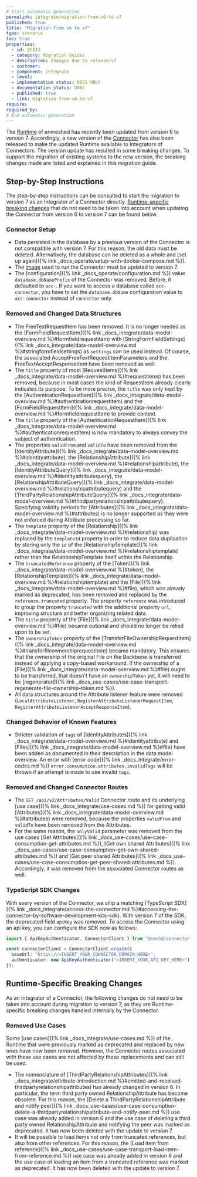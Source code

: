 ```yaml
---
# Start automatic generation
permalink: integrate/migration-from-v6-to-v7
published: true
title: "Migration From v6 to v7"
type: scenario
toc: true
properties:
  - id: SC123
  - category: Migration Guides
  - description: Changes due to release/v7
  - customer:
  - component: integrate
  - level:
  - implementation status: DOCS ONLY
  - documentation status: DONE
  - published: true
  - link: migration-from-v6-to-v7
require:
required_by:
# End automatic generation
---
```


The [Runtime](https://github.com/nmshd/runtime) of enmeshed has recently been updated from version 6 to version 7.
Accordingly, a new version of the [Connector](https://github.com/nmshd/connector) has also been released to make the updated Runtime available to Integrators of Connectors.
The version update has resulted in some breaking changes.
To support the migration of existing systems to the new version, the breaking changes made are listed and explained in this migration guide.

## Step-by-Step Instructions

The step-by-step instructions can be consulted to start the migration to version 7 as an Integrator of a Connector directly.
[Runtime-specific breaking changes](#runtime-specific-breaking-changes) that do not need to be taken into account when updating the Connector from version 6 to version 7 can be found below.

### Connector Setup

- Data persisted in the database by a previous version of the Connector is not compatible with version 7.
  For this reason, the old data must be deleted.
  Alternatively, the database can be deleted as a whole and [set up again]({% link _docs_operate/setup-with-docker-compose.md %}).
- The [image](https://github.com/nmshd/connector?tab=readme-ov-file#connector) used to run the Connector must be updated to version 7.
- The [configuration]({% link _docs_operate/configuration.md %}) value `database.dbNamePrefix` of the Connector was removed. Before, it defaulted to `acc-`. If you want to access a database called `acc-connector`, you have to set the `database.dbName` configuration value to `acc-connector` instead of `connector` only.

### Removed and Changed Data Structures

- The FreeTextRequestItem has been removed.
  It is no longer needed as the [FormFieldRequestItem]({% link _docs_integrate/data-model-overview.md %}#formfieldrequestitem) with [StringFormFieldSettings]({% link _docs_integrate/data-model-overview.md %}#stringformfieldsettings) as `settings` can be used instead.
  Of course, the associated AcceptFreeTextRequestItemParameters and the FreeTextAcceptResponseItem have been removed as well.
- The `title` property of most [RequestItems]({% link _docs_integrate/data-model-overview.md %}#requestitems) has been removed, because in most cases the kind of RequestItem already clearly indicates its purpose.
  To be more precise, the `title` was only kept by the [AuthenticationRequestItem]({% link _docs_integrate/data-model-overview.md %}#authenticationrequestitem) and the [FormFieldRequestItem]({% link _docs_integrate/data-model-overview.md %}#formfieldrequestitem) to provide context.
- The `title` property of the [AuthenticationRequestItem]({% link _docs_integrate/data-model-overview.md %}#authenticationrequestitem) is now mandatory to always convey the subject of authentication.
- The properties `validFrom` and `validTo` have been removed from the [IdentityAttribute]({% link _docs_integrate/data-model-overview.md %}#identityattribute), the [RelationshipAttribute]({% link _docs_integrate/data-model-overview.md %}#relationshipattribute), the [IdentityAttributeQuery]({% link _docs_integrate/data-model-overview.md %}#identityattributequery), the [RelationshipAttributeQuery]({% link _docs_integrate/data-model-overview.md %}#relationshipattributequery) and the [ThirdPartyRelationshipAttributeQuery]({% link _docs_integrate/data-model-overview.md %}#thirdpartyrelationshipattributequery).
  Specifying validity periods for [Attributes]({% link _docs_integrate/data-model-overview.md %}#attributes) is no longer supported as they were not enforced during Attribute processing so far.
- The `template` property of the [Relationship]({% link _docs_integrate/data-model-overview.md %}#relationship) was replaced by the `templateId` property in order to reduce data duplication by storing only the `id` of the [RelationshipTemplate]({% link _docs_integrate/data-model-overview.md %}#relationshiptemplate) rather than the RelationshipTemplate itself within the Relationship.
- The `truncatedReference` property of the [Token]({% link _docs_integrate/data-model-overview.md %}#token), the [RelationshipTemplate]({% link _docs_integrate/data-model-overview.md %}#relationshiptemplate) and the [File]({% link _docs_integrate/data-model-overview.md %}#file), which was already marked as deprecated, has been removed and replaced by the `reference.truncated` property.
  The property `reference` was introduced to group the property `truncated` with the additional property `url`, improving structure and better organizing related data.
- The `title` property of the [File]({% link _docs_integrate/data-model-overview.md %}#file) became optional and should no longer be relied upon to be set.
- The `ownershipToken` property of the [TransferFileOwnershipRequestItem]({% link _docs_integrate/data-model-overview.md %}#transferfileownershiprequestitem) became mandatory. This ensures that the ownership of the original File on the Backbone is transferred instead of applying a copy-based workaround. If the ownership of a [File]({% link _docs_integrate/data-model-overview.md %}#file) ought to be transferred, that doesn't have an `ownershipToken` yet, it will need to be [regenerated]({% link _docs_use-cases/use-case-transport-regenerate-file-ownership-token.md %}).
- All data structures around the Attribute listener feature were removed (`LocalAttributeListener`, `RegisterAttributeListenerRequestItem`, `RegisterAttributeListenerAcceptResponseItem`).

### Changed Behavior of Known Features

- Stricter validation of `tags` of [IdentityAttributes]({% link _docs_integrate/data-model-overview.md %}#identityattribute) and [Files]({% link _docs_integrate/data-model-overview.md %}#file) have been added as documented in their description in the data model overview.
  An error with [error code]({% link _docs_integrate/error-codes.md %}) `error.consumption.attributes.invalidTags` will be thrown if an attempt is made to use invalid `tags`.

### Removed and Changed Connector Routes

- The `GET /api/v2/Attributes/Valid` Connector route and its underlying [use case]({% link _docs_integrate/use-cases.md %}) for getting valid [Attributes]({% link _docs_integrate/data-model-overview.md %}#attributes) were removed, because the properties `validFrom` and `validTo` have been removed from the Attributes.
- For the same reason, the `onlyValid` parameter was removed from the use cases [Get Attributes]({% link _docs_use-cases/use-case-consumption-get-attributes.md %}), [Get own shared Attributes]({% link _docs_use-cases/use-case-consumption-get-own-shared-attributes.md %}) and [Get peer shared Attributes]({% link _docs_use-cases/use-case-consumption-get-peer-shared-attributes.md %}).
  Accordingly, it was removed from the associated Connector routes as well.

### TypeScript SDK Changes

With every version of the Connector, we ship a matching [TypeScript SDK]({% link _docs_integrate/access-the-connector.md %}#accessing-the-connector-by-software-development-kits-sdk). With version 7 of the SDK, the deprecated field `apiKey` was removed. To access the Connector using an api key, you can configure the SDK now as follows:

```typescript
import { ApiKeyAuthenticator, ConnectorClient } from "@nmshd/connector-sdk";

const connectorClient = ConnectorClient.create({
  baseUrl: "https://<INSERT_YOUR_CONNECTOR_DOMAIN_HERE>",
  authenticator: new ApiKeyAuthenticator("<INSERT_YOUR_API_KEY_HERE>")
});
```

## Runtime-Specific Breaking Changes

As an Integrator of a Connector, the following changes do not need to be taken into account during migration to version 7, as they are Runtime-specific breaking changes handled internally by the Connector.

### Removed Use Cases

Some [use cases]({% link _docs_integrate/use-cases.md %}) of the Runtime that were previously marked as deprecated and replaced by new ones have now been removed.
However, the Connector routes associated with these use cases are not affected by these replacements and can still be used.

- The nomenclature of [ThirdPartyRelationshipAttributes]({% link _docs_integrate/attribute-introduction.md %}#emitted-and-received-thirdpartyrelationshipattributes) has already changed in version 6.
  In particular, the term third party owned RelationshipAttribute has become obsolete.
  For this reason, the [Delete a ThirdPartyRelationshipAttribute and notify peer]({% link _docs_use-cases/use-case-consumption-delete-a-thirdpartyrelationshipattribute-and-notify-peer.md %}) use case was already added in version 6 and the use case of deleting a third party owned RelationshipAttribute and notifying the peer was marked as deprecated.
  It has now been deleted with the update to version 7.
- It will be possible to load items not only from truncated references, but also from other references.
  For this reason, the [Load item from reference]({% link _docs_use-cases/use-case-transport-load-item-from-reference.md %}) use case was already added in version 6 and the use case of loading an item from a truncated reference was marked as deprecated.
  It has now been deleted with the update to version 7.
